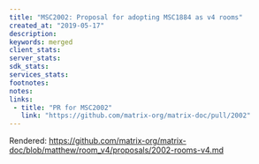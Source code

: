 ```yaml
---
title: "MSC2002: Proposal for adopting MSC1884 as v4 rooms"
created_at: "2019-05-17"
description:
keywords: merged
client_stats:
server_stats:
sdk_stats:
services_stats:
footnotes:
notes:
links:
 - title: "PR for MSC2002"
   link: "https://github.com/matrix-org/matrix-doc/pull/2002"
---
```

Rendered: https://github.com/matrix-org/matrix-doc/blob/matthew/room_v4/proposals/2002-rooms-v4.md
